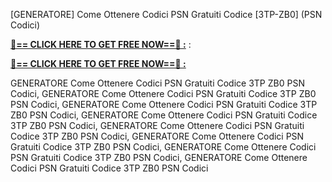 [GENERATORE] Come Ottenere Codici PSN Gratuiti Codice [3TP-ZB0] (PSN Codici)

**[🔴== CLICK HERE TO GET FREE NOW==🔴 :](https://oercommons.s3.amazonaws.com/media/courseware/relatedresource/file/all-zit.html)**
:

**[🔴== CLICK HERE TO GET FREE NOW==🔴 :](https://oercommons.s3.amazonaws.com/media/courseware/relatedresource/file/gift-zit.html)**

 GENERATORE Come Ottenere Codici PSN Gratuiti Codice 3TP ZB0 PSN Codici, GENERATORE Come Ottenere Codici PSN Gratuiti Codice 3TP ZB0 PSN Codici, GENERATORE Come Ottenere Codici PSN Gratuiti Codice 3TP ZB0 PSN Codici, GENERATORE Come Ottenere Codici PSN Gratuiti Codice 3TP ZB0 PSN Codici, GENERATORE Come Ottenere Codici PSN Gratuiti Codice 3TP ZB0 PSN Codici, GENERATORE Come Ottenere Codici PSN Gratuiti Codice 3TP ZB0 PSN Codici, GENERATORE Come Ottenere Codici PSN Gratuiti Codice 3TP ZB0 PSN Codici, GENERATORE Come Ottenere Codici PSN Gratuiti Codice 3TP ZB0 PSN Codici
